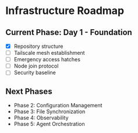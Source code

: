 # Infrastructure Roadmap

## Current Phase: Day 1 - Foundation
- [x] Repository structure
- [ ] Tailscale mesh establishment
- [ ] Emergency access hatches
- [ ] Node join protocol
- [ ] Security baseline

## Next Phases
- Phase 2: Configuration Management
- Phase 3: File Synchronization
- Phase 4: Observability
- Phase 5: Agent Orchestration